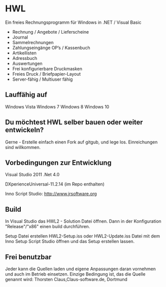 # HWL
Ein freies Rechnungsprogramm für Windows in .NET / Visual Basic

- Rechnung / Angebote / Lieferscheine
- Journal
- Sammelrechnungen
- Zahlungseingänge OP’s / Kassenbuch
- Artikellisten
- Adressbuch
- Auswertungen
- Frei konfigurierbare Druckmasken
- Freies Druck / Briefpapier-Layout
- Server-fähig / Multiuser fähig

## Lauffähig auf
Windows Vista
Windows 7
Windows 8
Windows 10

## Du möchtest HWL selber bauen oder weiter entwickeln?
Gerne - Erstelle einfach einen Fork auf gitgub, und lege los.
Einreichungen sind willkommen.


## Vorbedingungen zur Entwicklung
Visual Studio 2011
.Net 4.0

DXperienceUniversal-11.2.14 (im Repo enthalten)

Inno Script Studio:
http://www.jrsoftware.org

## Build
In Visual Studio das HWL2 - Solution Datei öffnen.
Dann in der Konfiguration "Release"/"x86" einen build durchführen.

Setup Datei erstellen
HWL2-Setup.iss oder HWL2-Update.iss Datei mit dem Inno Setup Script Studio öffnen und das Setup erstellen lassen.



## Frei benutzbar
Jeder kann die Quellen laden und eigene Anpassungen daran vornehmen und auch im Betrieb einsetzen.
Einzige Bedingung ist, das die Quelle genannt wird:
Thorsten Claus,Claus-software.de, Dortmund
